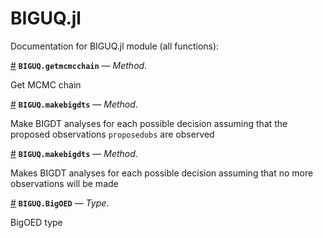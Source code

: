 
<a id='BIGUQ.jl-1'></a>

# BIGUQ.jl


Documentation for BIGUQ.jl module (all functions):

<a id='BIGUQ.getmcmcchain-Tuple{BIGUQ.BigDT,Any}' href='#BIGUQ.getmcmcchain-Tuple{BIGUQ.BigDT,Any}'>#</a>
**`BIGUQ.getmcmcchain`** &mdash; *Method*.



Get MCMC chain

<a id='BIGUQ.makebigdts-Tuple{BIGUQ.BigOED,Any,Any}' href='#BIGUQ.makebigdts-Tuple{BIGUQ.BigOED,Any,Any}'>#</a>
**`BIGUQ.makebigdts`** &mdash; *Method*.



Make BIGDT analyses for each possible decision assuming that the proposed observations `proposedobs` are observed

<a id='BIGUQ.makebigdts-Tuple{BIGUQ.BigOED}' href='#BIGUQ.makebigdts-Tuple{BIGUQ.BigOED}'>#</a>
**`BIGUQ.makebigdts`** &mdash; *Method*.



Makes BIGDT analyses for each possible decision assuming that no more observations will be made

<a id='BIGUQ.BigOED' href='#BIGUQ.BigOED'>#</a>
**`BIGUQ.BigOED`** &mdash; *Type*.



BigOED type

